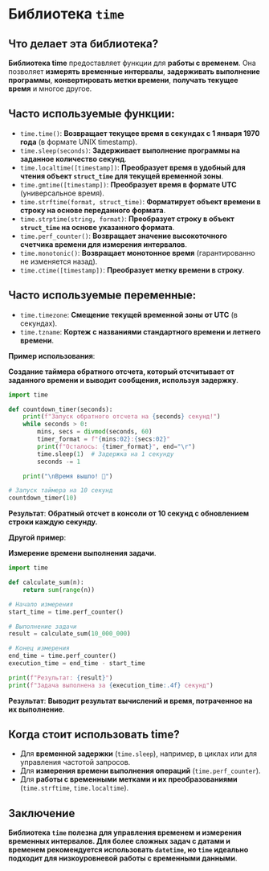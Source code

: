 # Библиотека `time`
## Что делает эта библиотека?
**Библиотека time** предоставляет функции для **работы с временем**. Она позволяет **измерять временные интервалы**, **задерживать выполнение программы**, **конвертировать метки времени**, **получать текущее время** и многое другое.

## Часто используемые функции:

- `time.time()`: **Возвращает текущее время в секундах с 1 января 1970 года** (в формате UNIX timestamp).
- `time.sleep(seconds)`: **Задерживает выполнение программы на заданное количество секунд**.
- `time.localtime([timestamp])`: **Преобразует время в удобный для чтения объект `struct_time` для текущей временной зоны**.
- `time.gmtime([timestamp])`: **Преобразует время в формате UTC** (универсальное время).
- `time.strftime(format, struct_time)`: **Форматирует объект времени в строку на основе переданного формата**.
- `time.strptime(string, format)`: **Преобразует строку в объект `struct_time` на основе указанного формата**.
- `time.perf_counter()`: **Возвращает значение высокоточного счетчика времени для измерения интервалов**.
- `time.monotonic()`: **Возвращает монотонное время** (гарантированно не изменяется назад).
- `time.ctime([timestamp])`: **Преобразует метку времени в строку**.

## Часто используемые переменные:

- `time.timezone`: **Смещение текущей временной зоны от UTC** (в секундах).
- `time.tzname`: **Кортеж с названиями стандартного времени и летнего времени**.

**Пример использования**:

**Создание таймера обратного отсчета, который отсчитывает от заданного времени и выводит сообщения, используя задержку**.

```python
import time

def countdown_timer(seconds):
    print(f"Запуск обратного отсчета на {seconds} секунд!")
    while seconds > 0:
        mins, secs = divmod(seconds, 60)
        timer_format = f"{mins:02}:{secs:02}"
        print(f"Осталось: {timer_format}", end="\r")
        time.sleep(1)  # Задержка на 1 секунду
        seconds -= 1

    print("\nВремя вышло! 🚀")

# Запуск таймера на 10 секунд
countdown_timer(10)
```
**Результат**: **Обратный отсчет в консоли от 10 секунд с обновлением строки каждую секунду.**

**Другой пример**: 

**Измерение времени выполнения задачи**.
```python
import time

def calculate_sum(n):
    return sum(range(n))

# Начало измерения
start_time = time.perf_counter()

# Выполнение задачи
result = calculate_sum(10_000_000)

# Конец измерения
end_time = time.perf_counter()
execution_time = end_time - start_time

print(f"Результат: {result}")
print(f"Задача выполнена за {execution_time:.4f} секунд")
```
**Результат**: **Выводит результат вычислений и время, потраченное на их выполнение**.

## Когда стоит использовать time?
- Для **временной задержки** (`time.sleep`), например, в циклах или для управления частотой запросов.
- Для **измерения времени выполнения операций** (`time.perf_counter`).
- Для **работы с временными метками и их преобразованиями** (`time.strftime`, `time.localtime`).

## Заключение
**Библиотека `time` полезна для управления временем и измерения временных интервалов. Для более сложных задач с датами и временем рекомендуется использовать `datetime`, но `time` идеально подходит для низкоуровневой работы с временными данными**.